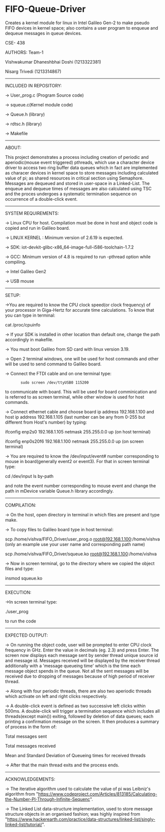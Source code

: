 # FIFO-Queue-Driver
Creates a kernel module for linux in Intel Galileo Gen-2 to make pseudo FIFO devices in kernel space; also contains a user program to enqueue and dequeue messages in queue devices.

CSE- 438

AUTHORS:  Team-1

Vishwakumar Dhaneshbhai Doshi (1213322381)

Nisarg Trivedi (1213314867)
_______________________________________________________________________________________________________________________________________________________________________________________________________

INCLUDED IN REPOSITORY:

-> User_prog.c (Program Source code)

-> squeue.c(Kernel module code)

-> Queue.h (library)

-> rdtsc.h (library)

-> Makefile 
_______________________________________________________________________________________________________________________________________________________________________________________________________

ABOUT: 

This project demonstrates a process including creation of periodic and aperiodic(mouse event triggered) pthreads, which use a character device driver to access two ring buffer data queues which in fact are implemented as characer devices in kernel space to store messages including calculated value of pi; as shared resources in critical section using Semaphore. Messages are dequeued and stored in user-space in a Linked-List. The enqueue and dequeue times of messages are also calculated using TSC and the proces undergoes a systematic termination sequence on occurrence of a double-click event. 
_______________________________________________________________________________________________________________________________________________________________________________________________________

SYSTEM REQUIREMENTS:

-> Linux CPU for host. Compilation must be done in host and object code is copied and run in Galileo board.

-> LINUX KERNEL : Minimum version of 2.6.19 is expected.

-> SDK: iot-devkit-glibc-x86_64-image-full-i586-toolchain-1.7.2

-> GCC: Minimum version of 4.8 is required to run -pthread option while compiling.

-> Intel Galileo Gen2

-> USB mouse
_______________________________________________________________________________________________________________________________________________________________________________________________________

SETUP:

->You are required to know the CPU clock speed(or clock frequency) of your processor in Giga-Hertz for accurate time calculations. To know that you can type in terminal:

cat /proc/cpuinfo

-> If your SDK is installed in other location than default one, change the path accordingly in makefile.

-> You must boot Galileo from SD card with linux version 3.19.

-> Open 2 terminal windows, one will be used for host commands and other will be used to send command to Galileo board.

-> Connect the FTDI cable and on one terminal type:

           sudo screen /dev/ttyUSB0 115200

 to communicate with board. This will be used for board comminication and is referred to as screen terminal, while other window is used for host commands. 

-> Connect ethernet cable and choose board ip address 192.168.1.100 and host ip address 192.168.1.105 (last number can be any from 0-255 but different from Host's number) by typing:

ifconfig enp2s0 192.168.1.105 netmask 255.255.0.0 up (on host terminal)

ifconfig enp0s20f6 192.168.1.100 netmask 255.255.0.0 up (on screen terminal)

-> You are required to know the /dev/input/event# number corresponding to mouse in board(generally event2 or event3). For that in screen terminal type:

cd /dev/input
ls by-path 

and note the event number corresponding to mouse event and change the path in mDevice variable Queue.h library accordingly.

_______________________________________________________________________________________________________________________________________________________________________________________________________

COMPILATION:

-> On the host, open directory in terminal in which files are present and type make.

-> To copy files to Galileo board type in host terminal:

 scp /home/vishva/FIFO_Driver/user_prog.o root@192.168.1.100:/home/vishva (only an example use your user name and corresponding path name)
 
 scp /home/vishva/FIFO_Driver/squeue.ko root@192.168.1.100:/home/vishva
 
 -> Now in screen terminal, go to the directory where we copied the object files and type:
 
 insmod squeue.ko
 
_______________________________________________________________________________________________________________________________________________________________________________________________________

EXECUTION:

->In screen terminal type:

 ./user_prog

 to run the code
_______________________________________________________________________________________________________________________________________________________________________________________________________

EXPECTED OUTPUT:

-> On running the object code, user will be prompted to enter CPU clock frequency in GHz. Enter the value in decimals (eg. 2.3) and press Enter. The screen now displays each message sent by sender thread unique source id and message id. Messages received will be displayed by the receiver thread additionally with a 'message queueing time' which is the time each message object spends in the queue. Not all the sent messages will be received due to dropping of messages because of high period of receiver thread. 

-> Along with four periodic threads, there are also two aperiodic threads which activate on left and right clicks respectively.

-> A double-click event is defined as two successive left clicks within 500ms. A double-click will trigger a termination sequence which includes all threads(except main()) exiting, followed by deletion of data queues; each printing a confirmation message on the screen. It then produces a summary of process in the form of:

Total messages sent

Total messages received

Mean and Standard Deviation of Queueing times for received threads 

-> After that the main thread exits and the process ends.
_______________________________________________________________________________________________________________________________________________________________________________________________________

ACKNOWLEDGEMENTS:

-> The iterative algorithm used to calculate the value of pi was Leibniz's algorithm from "https://www.codeproject.com/Articles/813185/Calculating-the-Number-PI-Through-Infinite-Sequenc".

-> The Linked List data-structure implementation, used to store message structure objects in an organised fashion; was highly inspired from "https://www.hackerearth.com/practice/data-structures/linked-list/singly-linked-list/tutorial/". 
